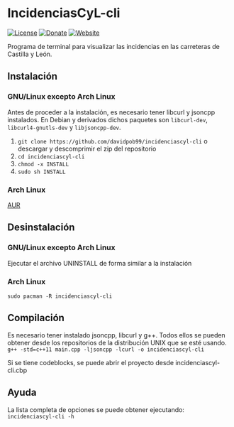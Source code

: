 # IncidenciasCyL-cli
[![License](https://img.shields.io/badge/License-Apache%202.0-blue.svg)](https://opensource.org/licenses/Apache-2.0)
[![Donate](https://img.shields.io/badge/Donate-PayPal-green.svg)](https://www.paypal.com/cgi-bin/webscr?cmd=_s-xclick&hosted_button_id=GRXHT9CGJ4L7G)
[![Website](https://img.shields.io/website-up-down-green-red/http/shields.io.svg?label=my-website)](https://davidpob99.github.io/IncidenciasCyL/)

Programa de terminal para visualizar las incidencias en las carreteras de Castilla y León.

## Instalación
### GNU/Linux excepto Arch Linux
Antes de proceder a la instalación, es necesario tener libcurl y jsoncpp instalados. En Debian y derivados dichos paquetes son `libcurl-dev`, `libcurl4-gnutls-dev` y `libjsoncpp-dev`.

1. `git clone https://github.com/davidpob99/incidenciascyl-cli` o descargar y descomprimir el zip del repositorio
2. `cd incidenciascyl-cli`
3. `chmod -x INSTALL`
4. `sudo sh INSTALL`

### Arch Linux
[AUR](https://aur.archlinux.org/packages/incidenciascyl-cli/)

## Desinstalación
### GNU/Linux excepto Arch Linux
Ejecutar el archivo UNINSTALL de forma similar a la instalación

### Arch Linux
`sudo pacman -R incidenciascyl-cli`

## Compilación
Es necesario tener instalado jsoncpp, libcurl y g++. Todos ellos se pueden obtener desde los repositorios de la distribución UNIX que se esté usando.
`g++ -std=c++11 main.cpp -ljsoncpp -lcurl -o incidenciascyl-cli`

Si se tiene codeblocks, se puede abrir el proyecto desde incidenciascyl-cli.cbp

## Ayuda
La lista completa de opciones se puede obtener ejecutando: `incidenciascyl-cli -h`

